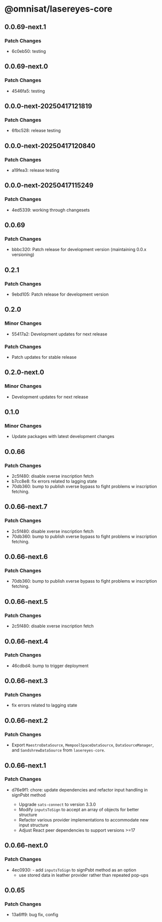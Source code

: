 # @omnisat/lasereyes-core

## 0.0.69-next.1

### Patch Changes

- 6c0eb50: testing

## 0.0.69-next.0

### Patch Changes

- 4546fa5: testing

## 0.0.0-next-20250417121819

### Patch Changes

- 6fbc528: release testing

## 0.0.0-next-20250417120840

### Patch Changes

- a19fea3: release testing

## 0.0.0-next-20250417115249

### Patch Changes

- 4ed5339: working through changesets

## 0.0.69

### Patch Changes

- bbbc320: Patch release for development version (maintaining 0.0.x versioning)

## 0.2.1

### Patch Changes

- 9ebd105: Patch release for development version

## 0.2.0

### Minor Changes

- 55417a2: Development updates for next release

### Patch Changes

- Patch updates for stable release

## 0.2.0-next.0

### Minor Changes

- Development updates for next release

## 0.1.0

### Minor Changes

- Update packages with latest development changes

## 0.0.66

### Patch Changes

- 2c5f480: disable xverse inscription fetch
- b7cc8e8: fix errors related to lagging state
- 70db360: bump to publish xverse bypass to fight problems w inscription fetching.

## 0.0.66-next.7

### Patch Changes

- 2c5f480: disable xverse inscription fetch
- 70db360: bump to publish xverse bypass to fight problems w inscription fetching.

## 0.0.66-next.6

### Patch Changes

- 70db360: bump to publish xverse bypass to fight problems w inscription fetching.

## 0.0.66-next.5

### Patch Changes

- 2c5f480: disable xverse inscription fetch

## 0.0.66-next.4

### Patch Changes

- 46cdbd4: bump to trigger deployment

## 0.0.66-next.3

### Patch Changes

- fix errors related to lagging state

## 0.0.66-next.2

### Patch Changes

- Export `MaestroDataSource`, `MempoolSpaceDataSource`, `DataSourceManager`, and `SandshrewDataSource` from `lasereyes-core`.

## 0.0.66-next.1

### Patch Changes

- d76e9f1: chore: update dependencies and refactor input handling in signPsbt method

  - Upgrade `sats-connect` to version 3.3.0
  - Modify `inputsToSign` to accept an array of objects for better structure
  - Refactor various provider implementations to accommodate new input structure
  - Adjust React peer dependencies to support versions >=17

## 0.0.66-next.0

### Patch Changes

- 4ec0930: - add `inputsToSign` to signPsbt method as an option
  - use stored data in leather provider rather than repeated pop-ups

## 0.0.65

### Patch Changes

- 13a6ff9: bug fix, config
